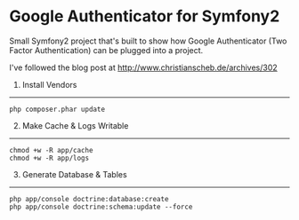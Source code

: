 Google Authenticator for Symfony2
=================================

Small Symfony2 project that's built to show how Google Authenticator (Two Factor Authentication)
can be plugged into a project.

I've followed the blog post at http://www.christianscheb.de/archives/302

1) Install Vendors
------------------

    php composer.phar update

2) Make Cache & Logs Writable
-----------------------------

    chmod +w -R app/cache
    chmod +w -R app/logs

3) Generate Database & Tables
-----------------------------
    php app/console doctrine:database:create
    php app/console doctrine:schema:update --force